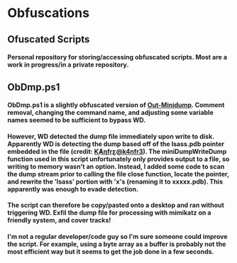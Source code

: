 # Obfuscations
## Ofuscated Scripts

#### Personal repository for storing/accessing obfuscated scripts. Most are a work in progress/in a private repository. 

## ObDmp.ps1
#### ObDmp.ps1 is a slightly obfuscated version of [Out-Minidump](https://github.com/PowerShellMafia/PowerSploit/blob/master/Exfiltration/Out-Minidump.ps1). Comment removal, changing the command name, and adjusting some variable names seemed to be sufficient to bypass WD.

#### However, WD detected the dump file immediately upon write to disk. Apparently WD is detecting the dump based off of the lsass.pdb pointer embedded in the file (credit: [ƘȺƞfrƹ@k4nfr3](https://www.bussink.net/lsass-minidump-file-seen-as-malicious-by-mcafee-av/)). The miniDumpWriteDump function used in this script unfortunately only provides output to a file, so writing to memory wasn't an option. Instead, I added some code to scan the dump stream prior to calling the file close function, locate the pointer, and rewrite the 'lsass' portion with 'x's (renaming it to xxxxx.pdb). This apparently was enough to evade detection.

#### The script can therefore be copy/pasted onto a desktop and ran without triggering WD. Exfil the dump file for processing with mimikatz on a friendly system, and cover tracks!

#### I'm not a regular developer/code guy so I'm sure someone could improve the script. For example, using a byte array as a buffer is probably not the most efficient way but it seems to get the job done in a few seconds.
